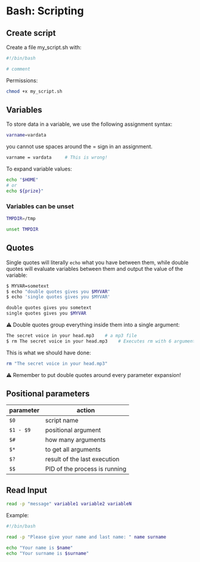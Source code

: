 # Bash: Scripting

## Create script

Create a file my_script.sh with:

```bash
#!/bin/bash

# comment
```

Permissions:

```bash
chmod +x my_script.sh
```

## Variables

To store data in a variable, we use the following assignment syntax:

```bash
varname=vardata
```

you cannot use spaces around the = sign in an assignment.

```bash
varname = vardata     # This is wrong!
```
To expand variable values:


```bash
echo "$HOME"
# or
echo ${prize}"
```

### Variables can be unset

```bash
TMPDIR=/tmp

unset TMPDIR
```

## Quotes

Single quotes will literally `echo` what you have between them, while double quotes will evaluate variables between them and output the value of the variable:

```bash
$ MYVAR=sometext
$ echo "double quotes gives you $MYVAR"
$ echo 'single quotes gives you $MYVAR'

double quotes gives you sometext
single quotes gives you $MYVAR
```

⚠️  Double quotes group everything inside them into a single argument:

```bash
The secret voice in your head.mp3    # a mp3 file
$ rm The secret voice in your head.mp3    # Executes rm with 6 arguments; not 1!
```

This is what we should have done:

```bash
rm "The secret voice in your head.mp3"
```

⚠️  Remember to put double quotes around every parameter expansion!

## Positional parameters 

parameter | action
-|-
`$0` | script name
`$1 - $9` | positional argument
`$#` | how many arguments
`$*` | to get all arguments
`$?` | result of the last execution
`$$` | PID of the process is running

## Read Input

```bash
read -p "message" variable1 variable2 variableN
```

Example:

```bash
#!/bin/bash

read -p "Please give your name and last name: " name surname

echo "Your name is $name"
echo "Your surname is $surname"
```






































